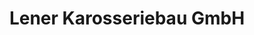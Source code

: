 ---
title: "Lener Karosseriebau GmbH"
url: /buch-in-tirol/lener-karosseriebau-gmbh/
shop: Autowerkstatt
---
